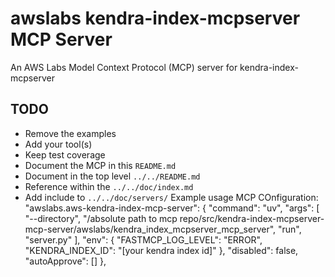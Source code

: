 # awslabs kendra-index-mcpserver MCP Server

An AWS Labs Model Context Protocol (MCP) server for kendra-index-mcpserver

## TODO

* Remove the examples
* Add your tool(s)
* Keep test coverage
* Document the MCP in this `README.md`
* Document in the top level `../../README.md`
* Reference within the `../../doc/index.md`
* Add include to `../../doc/servers/`
Example usage MCP COnfiguration:
"awslabs.aws-kendra-index-mcp-server": {
      "command": "uv",
      "args": [
        "--directory",
        "/absolute path to mcp repo/src/kendra-index-mcpserver-mcp-server/awslabs/kendra_index_mcpserver_mcp_server",
        "run",
        "server.py"
      ],
      "env": {
        "FASTMCP_LOG_LEVEL": "ERROR",
        "KENDRA_INDEX_ID": "[your kendra index id]"
      },
      "disabled": false,
      "autoApprove": []
    },
